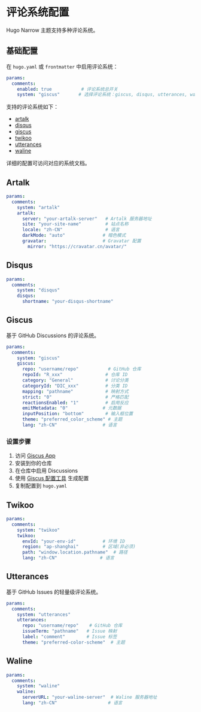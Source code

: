# 评论系统配置

Hugo Narrow 主题支持多种评论系统。

## 基础配置

在 `hugo.yaml` 或 `frontmatter` 中启用评论系统：

```yaml
params:
  comments:
    enabled: true           # 评论系统总开关
    system: "giscus"       # 选择评论系统：giscus, disqus, utterances, waline, artalk, twikoo
```

支持的评论系统如下：

- [artalk](https://artalk.js.org/)
- [disqus](https://disqus.com/)
- [giscus](https://giscus.app/)
- [twikoo](https://twikoo.js.org/)
- [utterances](https://utteranc.es/)
- [waline](https://waline.js.org/)

详细的配置可访问对应的系统文档。

## Artalk

```yaml
params:
  comments:
    system: "artalk"
    artalk:
      server: "your-artalk-server"   # Artalk 服务器地址
      site: "your-site-name"         # 站点名称
      locale: "zh-CN"                # 语言
      darkMode: "auto"              # 暗色模式
      gravatar:                     # Gravatar 配置
        mirror: "https://cravatar.cn/avatar/"
```

## Disqus

```yaml
params:
  comments:
    system: "disqus"
    disqus:
      shortname: "your-disqus-shortname"
```


## Giscus 

基于 GitHub Discussions 的评论系统。

```yaml
params:
  comments:
    system: "giscus"
    giscus:
      repo: "username/repo"           # GitHub 仓库
      repoId: "R_xxx"                # 仓库 ID
      category: "General"            # 讨论分类
      categoryId: "DIC_xxx"          # 分类 ID
      mapping: "pathname"            # 映射方式
      strict: "0"                    # 严格匹配
      reactionsEnabled: "1"          # 启用反应
      emitMetadata: "0"             # 元数据
      inputPosition: "bottom"        # 输入框位置
      theme: "preferred_color_scheme" # 主题
      lang: "zh-CN"                 # 语言
```

### 设置步骤
1. 访问 [Giscus App](https://github.com/apps/giscus)
2. 安装到你的仓库
3. 在仓库中启用 Discussions
4. 使用 [Giscus 配置工具](https://giscus.app/) 生成配置
5. 复制配置到 `hugo.yaml`


## Twikoo

```yaml
params:
  comments:
    system: "twikoo"
    twikoo:
      envId: "your-env-id"          # 环境 ID
      region: "ap-shanghai"         # 区域(非必须)
      path: "window.location.pathname"  # 路径
      lang: "zh-CN"                # 语言
```


## Utterances

基于 GitHub Issues 的轻量级评论系统。

```yaml
params:
  comments:
    system: "utterances"
    utterances:
      repo: "username/repo"    # GitHub 仓库
      issueTerm: "pathname"   # Issue 映射
      label: "comment"        # Issue 标签
      theme: "preferred-color-scheme"  # 主题
```


## Waline

```yaml
params:
  comments:
    system: "waline"
    waline:
      serverURL: "your-waline-server"  # Waline 服务器地址
      lang: "zh-CN"                   # 语言
```





